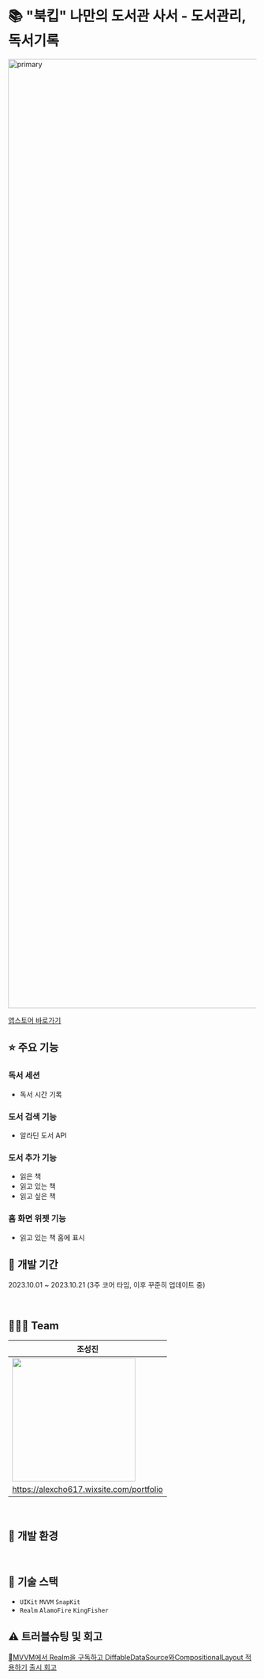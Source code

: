 # 📚 "북킵" 나만의 도서관 사서 - 도서관리, 독서기록

<img width="1924" alt="primary" src="https://github.com/alexcho617/BookKeep/assets/38528052/2048e380-0817-40ad-9275-5621a55c5864">


<br>

[앱스토어 바로가기](https://apps.apple.com/kr/app/%EB%B6%81%ED%82%B5-%EB%8F%84%EC%84%9C%EA%B4%80%EB%A6%AC-%EB%8F%85%EC%84%9C%EA%B8%B0%EB%A1%9D/id6469721694)

## ⭐️ 주요 기능
### 독서 세션
- 독서 시간 기록
### 도서 검색 기능
- 알라딘 도서 API
### 도서 추가 기능
- 읽은 책
- 읽고 있는 책
- 읽고 싶은 책
### 홈 화면 위젯 기능
- 읽고 있는 책 홈에 표시

## 📆  개발 기간
2023.10.01 ~ 2023.10.21 (3주 코어 타임, 이후 꾸준히 업데이트 중)

<br>

## 👩🏻‍💻  Team
|조성진|
|---|
|<img src = "https://static.wixstatic.com/media/33c8bd_64f0f718ab5c4ecf85ebb5469ff58ba6~mv2.jpg/v1/fill/w_960,h_960,al_c,q_85,usm_0.66_1.00_0.01,enc_auto/IMG_0508.jpg" width = 250></img>|
|https://alexcho617.wixsite.com/portfolio|

<br>

## 🔨  개발 환경

<br>

## 🔨  기술 스택
- `UIKit` `MVVM` `SnapKit`
- `Realm` `AlamoFire` `KingFisher`


## ⚠️  트러블슈팅 및 회고

[MVVM에서 Realm을 구독하고 DiffableDataSource와CompositionalLayout 적용하기](https://velog.io/@alexcho617/Realm-DiffableDataSource)
[출시 회고](https://velog.io/@alexcho617/첫-출시-앱-북킵-회고)

